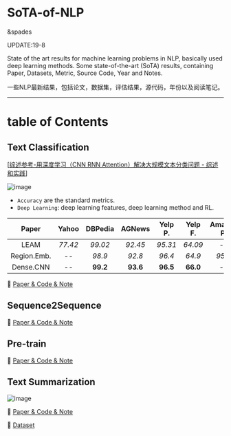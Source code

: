 # SoTA-of-NLP
&spades

UPDATE:19-8

State of the art  results for  machine learning problems in NLP, basically used deep learning methods.
Some state-of-the-art (SoTA) results, containing Paper, Datasets, Metric, Source Code, Year and Notes.

一些NLP最新结果，包括论文，数据集，评估结果，源代码，年份以及阅读笔记。

---
# table of Contents

## Text Classification 

[[综述参考-用深度学习（CNN RNN Attention）解决大规模文本分类问题 - 综述和实践](https://zhuanlan.zhihu.com/p/25928551)]

![image](https://github.com/fannn1217/Results-of-Deep-Learning-in-NLP-CV/blob/master/image/Text_Classification.png)

- `Accuracy` are the standard metrics.
- `Deep Learning`: deep learning features, deep learning method and RL.


|   Paper   | Yahoo | DBPedia | AGNews | Yelp P. | Yelp F. | Amazon P. | Amazon F. | Deep Learning | 
| :---------: | :----------: | :----------: | :--------: | :-----------: | :-------: | :-----------: | :-----------: | :--------: |
|     LEAM     |  *77.42*   |        *99.02*        |    *92.45*     |  *95.31*  |     *64.09*     |      --       |      --       |       Y       | 
|     Region.Emb.     |        --       |      *98.9*        |    *92.8*     |  *96.4*  |     *64.9*     |      *95.1*       |      *60.9*       |       Y       |  
|     Dense.CNN     |      --     |        **99.2**        |    **93.6**     |  **96.5**  |     **66.0**     |      --       |      **63.0**       |       Y       |


:full_moon_with_face: [Paper & Code & Note](https://github.com/fannn1217/Results-of-Deep-Learning-in-NLP/blob/master/Text_Classification.md)

## Sequence2Sequence 

:full_moon_with_face: [Paper & Code & Note](https://github.com/fannn1217/Results-of-Deep-Learning-in-NLP/blob/master/Sequence2Sequence.md)

## Pre-train 

:full_moon_with_face: [Paper & Code & Note](https://github.com/fannn1217/Results-of-Deep-Learning-in-NLP/blob/master/Pre-train.md)

## Text Summarization 

![image](https://github.com/fannn1217/Results-of-Deep-Learning-in-NLP-CV/blob/master/image/Text_Summarization.png)


:full_moon_with_face: [Paper & Code & Note](https://github.com/fannn1217/Results-of-Deep-Learning-in-NLP/blob/master/Text_Summarization.md)

:full_moon_with_face: [Dataset](https://github.com/fannn1217/Results-of-Deep-Learning-in-NLP/blob/master/Dataset_of_text_summarization.md)



